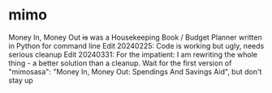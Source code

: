 # mimo
Money In, Money Out <s>is</s> was a Housekeeping Book / Budget Planner written in Python for command line
Edit 20240225: Code is working but ugly, needs serious cleanup
Edit 20240331: For the impatient: I am rewriting the whole thing - a better solution than a cleanup. Wait for the first version of "mimosasa": "Money In, Money Out: Spendings And Savings Aid", but don't stay up
